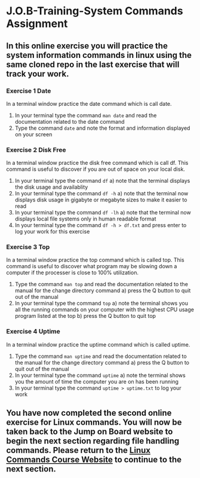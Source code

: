 # J.O.B-Training-System Commands Assignment

## In this online exercise you will practice the system information commands in linux using the same cloned repo in the last exercise that will track your work.

### Exercise 1 Date
In a terminal window practice the date command which is call date.
1) In your terminal type the command ```man date``` and read the documentation related to the date command
2) Type the command ```date``` and note the format and information displayed on your screen

### Exercise 2 Disk Free
In a terminal window practice the disk free command which is call df. This command is useful to discover if you are out of space on your local disk.
1) In your terminal type the command ```df```
  a) note that the terminal displays the disk usage and availablity
2) In your terminal type the command ```df -h```
  a) note that the terminal now displays disk usage in gigabyte or megabyte sizes to make it easier to read
3) In your terminal type the command ```df -lh```
  a) note that the terminal now displays local file systems only in human readable format
4) In your terminal type the command ```df -h > df.txt``` and press enter to log your work for this exercise

### Exercise 3 Top
In a terminal window practice the top command which is called top. This command is useful to discover what program may be slowing down a computer if the processer is close to 100% utilization.
1) Type the command ```man top``` and read the documentation related to the manual for the change directory command
  a) press the Q button to quit out of the manual
2) In your terminal type the command ```top```
  a) note the terminal shows you all the running commands on your computer with the highest CPU usage program listed at the top
  b) press the Q button to quit top

### Exercise 4 Uptime
In a terminal window practice the uptime command which is called uptime.
1) Type the command ```man uptime``` and read the documentation related to the manual for the change directory command
  a) press the Q button to quit out of the manual
2) In your terminal type the command ```uptime```
  a) note the terminal shows you the amount of time the computer you are on has been running
3) In your terminal type the command ```uptime > uptime.txt``` to log your work

## You have now completed the second online exercise for Linux commands. You will now be taken back to the Jump on Board website to begin the next section regarding file handling commands. Please return to the <a href="https://kevinhanson.github.io/J.O.B.-Jump-On-Board#filehandling" target="_blank">Linux Commands Course Website</a> to continue to the next section.
